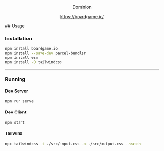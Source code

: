 <p align="center">Dominion</p>


<p align="center">
  <a href="https://boardgame.io/">https://boardgame.io/</a>
</p>
## Usage

### Installation
```sh
npm install boardgame.io
npm install --save-dev parcel-bundler
npm install esm
npm install -D tailwindcss
```
-----
### Running

#### Dev Server
```sh
npm run serve
```

#### Dev Client
```sh
npm start
```

#### Tailwind
```sh
npx tailwindcss -i ./src/input.css -o ./src/output.css --watch
```
